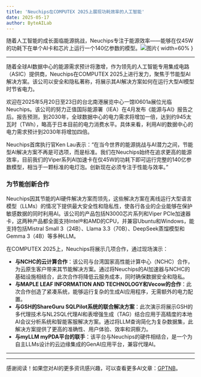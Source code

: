 ```yaml
---
title: 'Neuchips在COMPUTEX 2025上展现功耗效率的人工智能'
date: 2025-05-17
author: ByteAILab
---
```


随着人工智能的成长面临能源挑战，Neuchips专注于能源效率——能够在仅45W的功耗下在单个AI卡和芯片上运行一个140亿参数的模型。![图片](https://ai-techpark.com/wp-content/uploads/Neuchips-Champions.jpg){ width=60% }

---
随着全球AI数据中心的能源需求预计将激增，作为领先的人工智能专用集成电路（ASIC）提供商，Neuchips在COMPUTEX 2025上进行发力，聚焦于节能型AI解决方案。该公司以安全和隐私著称，将展示其AI解决方案如何在运行大型AI模型时节省电力。

欢迎在2025年5月20日至23日的台北南港展览中心一馆I0601a展位光临Neuchips。该公司的努力正值国际能源署（IEA）在4月发布《能源与AI》报告之后。报告预测，到2030年，全球数据中心的电力需求将增加一倍，达到约945太瓦时（TWh），略高于日本目前的电力消费水平。具体来看，利用AI的数据中心的电力需求预计到2030年将增加四倍。

Neuchips首席执行官Ken Lau表示：“在当今世界的能源挑战与AI潜力之间，节能型AI解决方案不再是可选项，而是标准。我们在Neuchips始终在追求更高的能源效率，目前我们的Viper系列AI加速卡在仅45W的功耗下即可运行完整的140亿参数模型，相当于一颗标准的电灯泡。创新现在必须专注于性能与效率。”

### 为节能创新合作

Neuchips因其节能的AI硬件解决方案而领先，这些解决方案在离线运行大型语言模型（LLMs）的情况下提供最大安全性和隐私性，使各行各业的企业能够在保护敏感数据的同时利用AI。该公司的产品包括N3000芯片系列和Viper PCIe加速器卡，这两种产品都全面支持Intel®和AMD的CPU，并兼容Ubuntu和Windows，能支持包括Mistral Small 3（24B）、Llama 3.3（70B）、DeepSeek蒸馏模型和Gemma 3（4B）等多种LLM。

在COMPUTEX 2025上，Neuchips将展示几项合作，通过现场演示：

- **与NCHC的云计算合作**：该公司与台湾国家高性能计算中心（NCHC）合作，为云原生客户带来其节能解决方案。通过将Neuchips的AI加速器与NCHC的基础设施相结合，此次合作将降低云服务成本，同时确保数据安全和隐私。
- **与MAPLE LEAF INFORMATION AND TECHNOLOGY和Vecow的合作**：此次合作创造了紧凑系统，能够运行复杂的生成AI应用程序，无需额外的电力配置。
- **与GSH的ShareGuru SQLPilot系统的联合解决方案**：此次演示将展示GSH的多代理技术与NL2SQL代理AI和表增强生成（TAG）结合应用于高精度的本地AI会议分析系统和智能客服解决方案。通过将LLM查询简化为复杂数据集，此解决方案提供了更高的准确性、用户体验、效率和洞察力。
- **与myLLM myPDA平台的联手**：该平台与Neuchips的硬件相结合，是一个为自主LLMs设计的云边缘集成的GenAI应用平台，兼容代理AI。

--- 
---
感谢阅读！如果您对AI的更多资讯感兴趣，可以查看更多AI文章：[GPTNB](https://gptnb.com)。